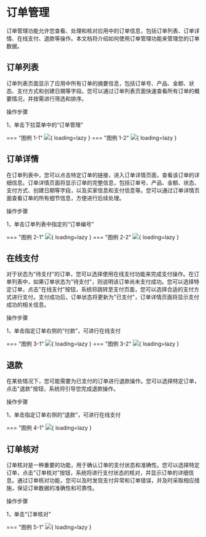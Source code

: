 # 订单管理

订单管理功能允许您查看、处理和核对应用中的订单信息，包括订单列表、订单详情、在线支付、退款等操作。本文档将介绍如何使用订单管理功能来管理您的订单数据。

## 订单列表

订单列表页面显示了应用中所有订单的摘要信息，包括订单号、产品、金额、状态、支付方式和创建日期等字段。您可以通过订单列表页面快速查看所有订单的概要情况，并按需进行筛选和排序。

操作步骤

1，单击下拉菜单中的“订单管理”

=== "图例 1-1"
    ![](https://docs.oauthapp.com/doc_app_order/1-1.png){ loading=lazy }
=== "图例 1-2"
    ![](https://docs.oauthapp.com/doc_app_order/1-2.png){ loading=lazy }

## 订单详情

在订单列表中，您可以点击特定订单的链接，进入订单详情页面，查看该订单的详细信息。订单详情页面将显示订单的完整信息，包括订单号、产品、金额、状态、支付方式、创建日期等字段，以及买家信息和支付信息等。您可以通过订单详情页面查看订单的所有细节信息，方便进行后续处理。

操作步骤

1，单击订单列表中指定的“订单编号”

=== "图例 2-1"
    ![](https://docs.oauthapp.com/doc_app_order/2-1.png){ loading=lazy }
=== "图例 2-2"
    ![](https://docs.oauthapp.com/doc_app_order/2-2.png){ loading=lazy }

## 在线支付

对于状态为"待支付"的订单，您可以选择使用在线支付功能来完成支付操作。在订单列表中，如果订单状态为"待支付"，则说明该订单尚未支付成功。您可以选择特定订单，点击"在线支付"按钮，系统将跳转至支付页面，您可以选择合适的支付方式进行支付。支付成功后，订单状态将更新为"已支付"，订单详情页面将显示支付成功的相关信息。

操作步骤

1，单击指定订单右侧的“付款”，可进行在线支付

=== "图例 3-1"
    ![](https://docs.oauthapp.com/doc_app_order/3-1.png){ loading=lazy }
=== "图例 3-2"
    ![](https://docs.oauthapp.com/doc_app_order/3-2.png){ loading=lazy }

## 退款

在某些情况下，您可能需要为已支付的订单进行退款操作。您可以选择特定订单，点击"退款"按钮，系统将引导您完成退款操作。

操作步骤

1，单击指定订单右侧的“退款”，可进行在线支付

=== "图例 4-1"
    ![](https://docs.oauthapp.com/doc_app_order/4-1.png){ loading=lazy }

## 订单核对

订单核对是一种重要的功能，用于确认订单的支付状态和准确性。您可以选择特定订单，点击"订单核对"按钮，系统将进行支付状态的核对，并显示订单的详细信息。通过订单核对功能，您可以及时发现支付异常和订单错误，并及时采取相应措施，保证订单数据的准确性和可靠性。

操作步骤

1，单击“订单核对”

=== "图例 5-1"
    ![](https://docs.oauthapp.com/doc_app_order/5-1.png){ loading=lazy }